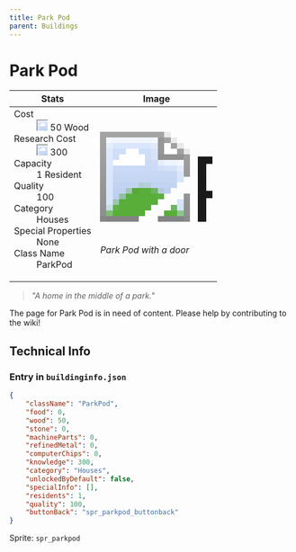 ```yaml
---
title: Park Pod
parent: Buildings
---
```

# Park Pod

[//]: # (Pre-generated content)
<table><thead><tr><th>Stats</th><th>Image</th></tr></thead><tbody><tr><td><dl><dt>Cost</dt><dd><div class="resource-icon"><img style="object-position: -637px -751px;" src="https://tfe2-wiki.github.io/assets/sprites.png"></div> 50 Wood</dd><dt>Research Cost</dt><dd><div class="resource-icon"><img style="object-position: -268px -522px;" src="https://tfe2-wiki.github.io/assets/sprites.png"></div> 300</dd><dt>Capacity</dt><dd>1 Resident</dd><dt>Quality</dt><dd>100</dd><dt>Category</dt><dd>Houses</dd><dt>Special Properties</dt><dd>None</dd><dt>Class Name</dt><dd>ParkPod</dd></dl></td><td><style>.building-image {width: 200px;height: 200px;overflow: hidden;position: relative;}.building-image img {image-rendering: pixelated;object-fit: none;transform: scale(10);transform-origin: left top;position: absolute;left: 0;top: 0;}.resource-image {width: 200px;height: 200px;overflow: hidden;position: relative;}.resource-image img {image-rendering: pixelated;object-fit: none;transform: scale(20);transform-origin: left top;position: absolute;left: 0;top: 0;}.building-icon {width: 20px;height: 20px;overflow: hidden;position: relative;display: inline-block;}.building-icon img {image-rendering: pixelated;object-fit: none;transform: scale(1);transform-origin: left top;position: absolute;left: 0;top: 0;}.resource-icon {width: 20px;height: 20px;overflow: hidden;position: relative;display: inline-block;}.resource-icon img {image-rendering: pixelated;object-fit: none;transform: scale(2);transform-origin: left top;position: absolute;left: 0;top: 0;}</style><div class="building-image"><img style="object-position: -855px -985px;" src="https://tfe2-wiki.github.io/assets/sprites.png" alt="Park Pod Back"><img style="object-position: -555px -603px;" src="https://tfe2-wiki.github.io/assets/sprites.png" alt="Park Pod"></div><i>Park Pod with a door</i></td></tr></tbody></table><blockquote><i>"A home in the middle of a park."</i></blockquote>

The page for Park Pod is in need of content. Please help by contributing to the wiki!

## Technical Info
### Entry in `buildinginfo.json`

```json
{
    "className": "ParkPod",
    "food": 0,
    "wood": 50,
    "stone": 0,
    "machineParts": 0,
    "refinedMetal": 0,
    "computerChips": 0,
    "knowledge": 300,
    "category": "Houses",
    "unlockedByDefault": false,
    "specialInfo": [],
    "residents": 1,
    "quality": 100,
    "buttonBack": "spr_parkpod_buttonback"
}
```

Sprite: `spr_parkpod`

